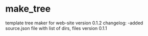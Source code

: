 # make_tree
template tree maker for web-site
version 0.1.2
changelog:
-added source.json file with list of dirs, files
version 0.1.1
